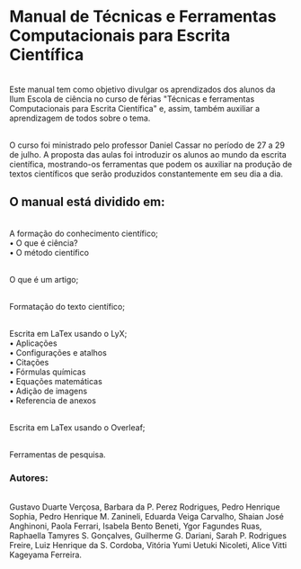 # Manual de Técnicas e Ferramentas Computacionais para Escrita Científica

<br>Este manual tem como objetivo divulgar os aprendizados dos alunos da Ilum Escola de ciência no curso de férias "Técnicas e ferramentas Computacionais para Escrita Científica" e, assim, também auxiliar a aprendizagem de todos sobre o tema.

<br>O curso foi ministrado pelo professor Daniel Cassar no período de 27 a 29 de julho. A proposta das aulas foi introduzir os alunos ao mundo da escrita científica, mostrando-os  ferramentas que podem os auxiliar na produção de textos científicos que serão produzidos constantemente em seu dia a dia.

## O manual está dividido em:

<br>A formação do conhecimento científico;
<br>	• O que é ciência?
<br>	• O método científico
	
<br>O que é um artigo;

<br>Formatação do texto científico;

<br>Escrita em LaTex usando o LyX;
<br>	•  Aplicações
<br>	•  Configurações e atalhos
<br>	• Citações
<br>	• Fórmulas químicas
<br>	•  Equações matemáticas
<br>	•  Adição de imagens
<br>	•  Referencia de anexos
	
	
<br>Escrita em LaTex usando o Overleaf;

<br>Ferramentas de pesquisa.

### Autores:
<br>Gustavo Duarte Verçosa, Barbara da P. Perez Rodrigues, Pedro Henrique Sophia, Pedro Henrique M. Zanineli, Eduarda Veiga Carvalho, Shaian José Anghinoni, Paola Ferrari, Isabela Bento Beneti, Ygor Fagundes Ruas, Raphaella Tamyres S. Gonçalves, Guilherme G. Dariani, Sarah P. Rodrigues Freire, Luiz Henrique da S. Cordoba, Vitória Yumi Uetuki Nicoleti, Alice Vitti Kageyama Ferreira.
